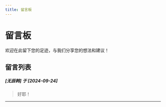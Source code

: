```yaml
---
title: 留言板
---
```


# 留言板

欢迎在此留下您的足迹，与我们分享您的想法和建议！

## 留言列表

##### [无辰韩] 于 [2024-09-24]

> 好耶！

---


